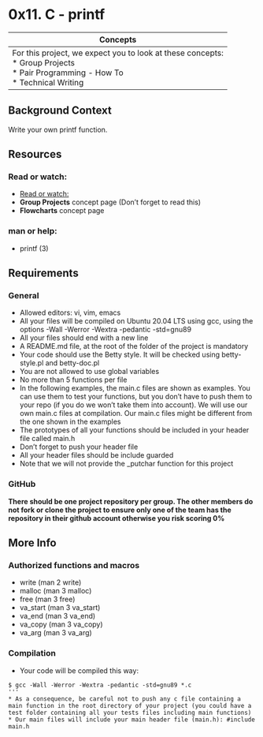 # 0x11. C - printf

|  **Concepts**|
|--------|
|For this project, we expect you to look at these concepts:<br> * Group Projects <br> * Pair Programming - How To <br> * Technical Writing|
## Background Context
Write your own printf function.
## Resources
### Read or watch:
* [Read or watch:](https://www.academia.edu/10297206/Secrets_of_printf_)
* **Group Projects** concept page (Don’t forget to read this)
* **Flowcharts** concept page
### man or help:
* printf (3)
## Requirements
### General
* Allowed editors: vi, vim, emacs
* All your files will be compiled on Ubuntu 20.04 LTS using gcc, using the options -Wall -Werror -Wextra -pedantic -std=gnu89
* All your files should end with a new line
* A README.md file, at the root of the folder of the project is mandatory
* Your code should use the Betty style. It will be checked using betty-style.pl and betty-doc.pl 
* You are not allowed to use global variables
* No more than 5 functions per file
* In the following examples, the main.c files are shown as examples. You can use them to test your functions, but you don’t have to push them to your repo (if you do we won’t take them into account). We will use our own main.c files at compilation. Our main.c files might be different from the one shown in the examples
* The prototypes of all your functions should be included in your header file called main.h
* Don’t forget to push your header file
* All your header files should be include guarded
* Note that we will not provide the _putchar function for this project
### GitHub
**There should be one project repository per group. The other members do not fork or clone the project to ensure only one of the team has the repository in their github account otherwise you risk scoring 0%**
## More Info
### Authorized functions and macros
* write (man 2 write)
* malloc (man 3 malloc)
* free (man 3 free)
* va_start (man 3 va_start)
* va_end (man 3 va_end)
* va_copy (man 3 va_copy)
* va_arg (man 3 va_arg)
### Compilation
* Your code will be compiled this way:
```console
$ gcc -Wall -Werror -Wextra -pedantic -std=gnu89 *.c
'''
* As a consequence, be careful not to push any c file containing a main function in the root directory of your project (you could have a test folder containing all your tests files including main functions)
* Our main files will include your main header file (main.h): #include main.h 
